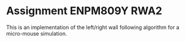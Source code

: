 # Assignment ENPM809Y RWA2
This is an implementation of the left/right wall following algorithm for a micro-mouse simulation.

